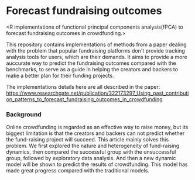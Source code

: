 # Forecast fundraising outcomes
<R implementations of functional principal components analysis(fPCA) to forecast fundraising outcomes in crowdfunding.>

This repository contains implementations of methods from a paper dealing with the problem that popular fundraising platforms don't provide tracking analysis tools for users, which are their demands. It aims to provide a more auccurate way to predict the fundraising outcomes compared with the benchmarks, to serve as a guide in helping the creators and backers to make a better plan for their funding projects.

The implementations details here are all described in the paper: https://www.researchgate.net/publication/322173297_Using_past_contribution_patterns_to_forecast_fundraising_outcomes_in_crowdfunding

### Background
Online crowdfunding is regarded as an effective way to raise money, but its biggest limitation is that the creators and backers can not predict whether the fund-raising project will succeed. This article mainly solves this problem. We first explored the nature and heterogeneity of fund-raising dynamics, then compared the successful group with the unsuccessful group, followed by exploratory data analysis. And then a new dynamic model will be shown to predict the results of crowdfunding. This model has made great progress compared with the traditional models.














